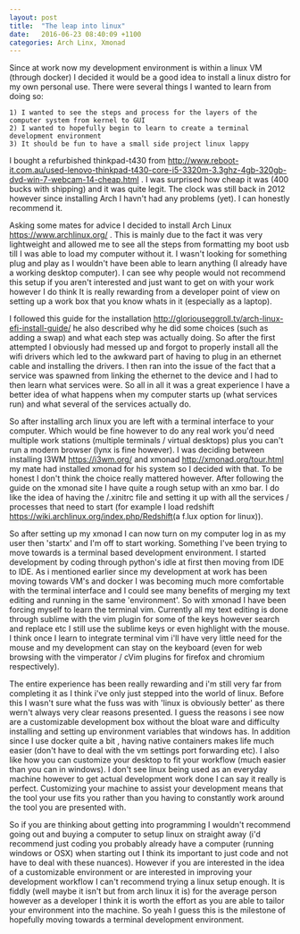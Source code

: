 ```yaml
---
layout: post
title:  "The leap into linux"
date:   2016-06-23 08:40:09 +1100
categories: Arch Linx, Xmonad
---
```


Since at work now my development environment is within a linux VM (through docker) I decided it would be a good idea to install a linux distro for my own personal use. There were several things I wanted to learn from doing so:
    
    1) I wanted to see the steps and process for the layers of the computer system from kernel to GUI
    2) I wanted to hopefully begin to learn to create a terminal development environment
    3) It should be fun to have a small side project linux lappy 

I bought a refurbished thinkpad-t430 from <a>http://www.reboot-it.com.au/used-lenovo-thinkpad-t430-core-i5-3320m-3.3ghz-4gb-320gb-dvd-win-7-webcam-14-cheap.html</a> . I was surprised how cheap it was (400 bucks with shipping) and it was quite legit. The clock was still back in 2012 however since installing Arch I havn't had any problems (yet). I can honestly recommend it.

Asking some mates for advice I decided to install Arch Linux <a>https://www.archlinux.org/</a> . This is mainly due to the fact it was very lightweight and allowed me to see all the steps from formatting my boot usb till I was able to load my computer without it. I wasn't looking for something plug and play as I wouldn't have been able to learn anything (I already have a working desktop computer). I can see why people would not recommend this setup if you aren't interested and just want to get on with your work however I do think It is really rewarding from a developer point of view on setting up a work box that you know whats in it (especially as a laptop). 

I followed this guide for the installation <a>http://gloriouseggroll.tv/arch-linux-efi-install-guide/</a> he also described why he did some choices (such as adding a swap) and what each step was actually doing. So after the first attempted I obviously had messed up and forgot to properly install all the wifi drivers which led to the awkward part of having to plug in an ethernet cable and installing the drivers. I then ran into the issue of the fact that a service was spawned from linking the ethernet to the device and I had to then learn what services were. So all in all it was a great experience I have a better idea of what happens when my computer starts up (what services run) and what several of the services actually do.

So after installing arch linux you are left with a terminal interface to your computer. Which would be fine however to do any real work you'd need multiple work stations (multiple terminals / virtual desktops) plus you can't run a modern browser (lynx is fine however). I was deciding between installing I3WM <a>https://i3wm.org/</a> and xmonad <a>http://xmonad.org/tour.html</a> my mate had installed xmonad for his system so I decided with that. To be honest I don't think the choice really mattered however. After following the guide on the xmonad site I have quite a rough setup with an xmo bar. I do like the idea of having the /.xinitrc file and setting it up with all the services / processes that need to start (for example I load redshift <a>https://wiki.archlinux.org/index.php/Redshift</a>(a f.lux option for linux)).

So after setting up my xmonad I can now turn on my computer log in as my user then 'startx' and I'm off to start working. Something I've been trying to move towards is a terminal based development environment. I started development by coding through python's idle at first then moving from IDE to IDE. As i mentioned earlier since my development at work has been moving towards VM's and docker I was becoming much more comfortable with the terminal interface and I could see many benefits of merging my text editing and running in the same 'environment'. So with xmonad I have been forcing myself to learn the terminal vim. Currently all my text editing is done through sublime with the vim plugin for some of the keys however search and replace etc I still use the sublime keys or even highlight with the mouse. I think once I learn to integrate terminal vim i'll have very little need for the mouse and my development can stay on the keyboard (even for web browsing with the vimperator / cVim plugins for firefox and chromium respectively). 

The entire experience has been really rewarding and i'm still very far from completing it as I think i've only just stepped into the world of linux. Before this I wasn't sure what the fuss was with 'linux is obviously better' as there wern't always very clear reasons presented. I guess the reasons i see now are a customizable development box without the bloat ware and difficulty installing and setting up environment variables that windows has. In addition since I use docker quite a bit , having native containers makes life much easier (don't have to deal with the vm settings port forwarding etc). I also like how you can customize your desktop to fit your workflow (much easier than you can in windows). I don't see linux being used as an everyday machine however to get actual development work done I can say it really is perfect. Customizing your machine to assist your development means that the tool your use fits you rather than you having to constantly work around the tool you are presented with.

So if you are thinking about getting into programming I wouldn't recommend going out and buying a computer to setup linux on straight away (i'd recommend just coding you probably already have a computer (running windows or OSX) when starting out I think its important to just code and not have to deal with these nuances). However if you are interested in the idea of a customizable environment or are interested in improving your development workflow I can't recommend trying a linux setup enough. It is fiddly (well maybe it isn't but from arch linux it is) for the average person however as a developer I think it is worth the effort as you are able to tailor your environment into the machine. So yeah I guess this is the milestone of hopefully moving towards a terminal development environment.